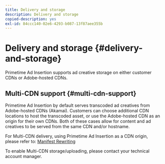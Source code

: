 ```yaml
---
title: Delivery and storage
description: Delivery and storage
copied-description: yes
exl-id: 84ccc140-02e6-4293-b087-13f87aee355b
---
```

# Delivery and storage {#delivery-and-storage}

Primetime Ad Insertion supports ad creative storage on either customer CDNs or Adobe-hosted CDNs.

## Multi-CDN support {#multi-cdn-support}

Primetime Ad Insertion by default serves transcoded ad creatives from Adobe-hosted CDNs (Akamai).  Customers can choose additional CDN locations to host the transcoded asset, or use the Adobe-hosted CDN as an origin for their own CDNs.  Both of these cases allow for content and ad creatives to be served from the same CDN and/or hostname.

For Multi-CDN delivery, using Primetime Ad Insertion as a CDN origin, please refer to: [Manifest Rewriting](../technical-reference/manifest-rewriting.md)

To enable Multi-CDN storage/uploading, please contact your technical account manager.
